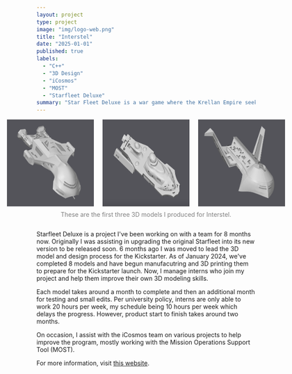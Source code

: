 ```yaml
---
layout: project
type: project
image: "img/logo-web.png"
title: "Interstel"
date: "2025-01-01"
published: true
labels:
  - "C++"
  - "3D Design"
  - "iCosmos"
  - "MOST"
  - "Starfleet Deluxe"
summary: "Star Fleet Deluxe is a war game where the Krellan Empire seeks revenge against the United Galactic Alliance for past defeat. My job is to create 3D images of the battle ships used in the game."
---
```




<div style="display: flex; flex-direction: column; align-items: center;">
    <div style="display: flex; justify-content: center; gap: 20px;">
        <img src="/img/KlagarIMG.png" width="200px" class="img-thumbnail">
        <img src="/img/vacay/ship2.png" width="200px" class="img-thumbnail">
        <img src="/img/vacay/ship3.png" width="200px" class="img-thumbnail">
    </div>
    <p style="text-align: center; font-size: 14px; color: gray; margin-top: 10px;">
        These are the first three 3D models I produced for Interstel.
    </p>
</div>

Starfleet Deluxe is a project I've been working on with a team for 8 months now. Originally I was assisting in upgrading the original Starfleet into its new version to be released soon. 6 months ago I was moved to lead the 3D model and design process for the Kickstarter. As of January 2024, we've completed 8 models and have begun manufacutring and 3D printing them to prepare for the Kickstarter launch. Now, I manage interns who join my project and help them improve their own 3D modeling skills. 

Each model takes around a month to complete and then an additional month for testing and small edits. Per university policy, interns are only able to work 20 hours per week, my schedule being 10 hours per week which delays the progress. However, product start to finish takes around two months. 


On occasion, I assist with the iCosmos team on various projects to help improve the program, mostly working with the Mission Operations Support Tool (MOST). 

<p>For more information, visit <a href="https://www.interstel.tech/">this website</a>.</p>
